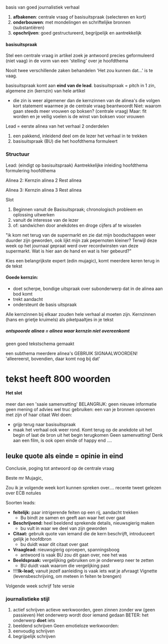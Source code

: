basis van goed journalistiek verhaal
1. **afbakenen**: centrale vraag of basisuitspraak (selecteren en kort)
2. **onderbouwen**: met mondelingen en schriftelijke bronnen (substantiëren)
3. **opschrijven**: goed gestructureerd, begrijpelijk en aantrekkelijk

#### basisuitspraak
Stel een centrale vraag in artikel zoek je antwoord
precies geformuleerd (niet vaag) in de vorm van een 'stelling' over je hoofdthema

Nooit twee verschillende zaken behandelen
'Het zou kunnen dat...' is te vaag.

basisuitspraak komt aan **eind van de lead**.
basisuitspraak = pitch in 1 zin, algemene zin (kernzin) van hele artikel
- die zin is weer algemener dan de kernzinnen van de alinea's die volgen
kort statement waarmee je de centrale vraag beantwoordt
Niet: waarom gaan steeds meer vrouwen op boksen? (centrale vraag)
Maar: fit worden en je veilig voelen is de winst van boksen voor vrouwen

Lead = eerste alinea van het verhaal
2 onderdelen 
1. een pakkend, inleidend deel om de lezer het verhaal in te trekken
2. basisuitspraak (BU) die het hoofdthema formuleert


### Structuur

Lead: (eindigt op basisuitspraak)
Aantrekkelijke inleiding hoofdthema
formulering hoofdthema

Alinea 2:
Kernzin alinea 2
Rest alinea

Alinea 3:
Kernzin alinea 3
Rest alinea

Slot




1. Beginnen vanuit de Basisuitspraak; chronologisch probleem en oplossing uitwerken
2. vanuit de interesse van de lezer
3. of: sandwichen door anekdotes en droge cijfers af te wisselen


"ik kom net terug van de supermarkt en zie dat mijn boodschappen weer duurder zijn geworden, ook lijkt mijn zak pepernoten kleiner? Terwijl deze week op het journaal gepraat werd over recordwinsten van deze supermarkt. Wat is hier aan de hand en wat is hier gebeurd?"


Kies een belangrijkste expert (edin mujagic), komt meerdere keren terug in de tekst

#### Goede kernzin:
- doet scherpe, bondige uitspraak over subonderwerp dat in de alinea aan bod komt
- trekt aandacht
- ondersteunt de basis uitspraak

Alle kernzinnen bij elkaar zouden hele verhaal al moeten zijn.
Kernzinnen (hans en grietje kruimels) als piketpaaltjes in je tekst

##### ontspoorde alinea = alinea waar kernzin niet overeenkomt
geen goed tekstschema gemaakt



een subthema meerdere alinea's GEBRUIK SIGNAALWOORDEN! 'alleereerst, bovendien, daar komt nog bij dat'


# tekst heeft 800 woorden

#### Het slot
meer dan een 'saaie samenvatting'
	BELANGRIJK:
	geen nieuwe informatie
	geen mening of advies
	wel truc gebruiken: een van je bronnen opvoeren met zijn of haar citaat
Wel doen:
- grijp terug naar basisuitspraak
- maak het verhaal ook weer rond. Komt terug op de anekdote uit het begin of laat de bron uit het begin terugkomen
Geen samenvatting! Denk aan een film, is ook open einde of happy end ....

## leuke quote als einde = opinie in eind



Conclusie, poging tot antwoord op de centrale vraag


Beste mr Mujagic,

Zou ik je volgende week kort kunnen spreken over....
recente tweet gelezen over ECB notules



Soorten leads:
- **feitelijk:** paar intrigerende feiten op een rij, aandacht trekken
	- Bu bindt ze samen en geeft aan waar het over gaat
- **Beschrijvend:** heel beeldend sprekende details, nieuwsgierig maken
	- bu vult in waar we deel van zijn geworden
- **Citaat:** gebruik quote van iemand die de kern beschrijft, introduceert gelijk je hoofdbron
	- bu duidt waar dit citaat over gaat
- **Vraaglead:** nieuwsgierig oproepen, spanningsboog
	- antwoord is vaak BU zou dit gaan over, nee het was
- **Beeldspraak:** vergelijking gebruiken om je onderwerp neer te zetten
	- BU duidt vaak waarom die vergelijking past
- !!!!**Ik-lead;** vanuit jezelf aanleiding is vaak iets wat je afvraagt
	Vignette (levensbeschrijving, om meteen in feiten te brengen)


Volgende week schrijf 1ste versie


### journalistieke stijl
1. actief schrijven
		actieve werkwoorden, geen zinnen zonder ww (geen passieven)
			Het onderwerp wordt door iemand gedaan
			BETER: het onderwerp **doet** iets
1. beeldend schrijven
		Geen emotieloze werkwoorden: 
1. eenvoudig schrijven
2. begrijpelijk schrijven
